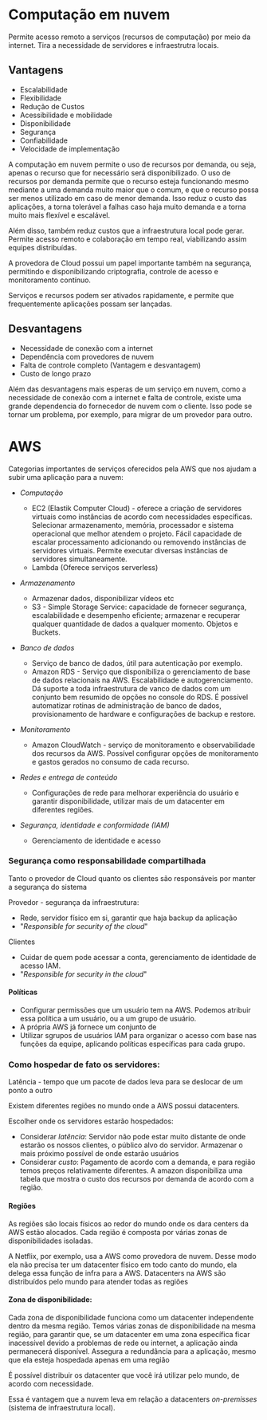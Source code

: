 # Computação em nuvem
 Permite acesso remoto a serviços (recursos de computação) por meio da internet. Tira a necessidade de servidores e infraestrutra locais.

## Vantagens
- Escalabilidade
- Flexibilidade
- Redução de Custos
- Acessibilidade e mobilidade
- Disponibilidade 
- Segurança 
- Confiabilidade 
- Velocidade de implementação

A computação em nuvem permite o uso de recursos por demanda, ou seja, apenas o recurso que for necessário será disponibilizado. O uso de recursos por demanda permite que o recurso esteja funcionando mesmo mediante a uma demanda muito maior que o comum, e que o recurso possa ser menos utilizado em caso de menor demanda. Isso reduz o custo das aplicações, a torna tolerável a falhas caso haja muito demanda e a torna muito mais flexível e escalável. 

Além disso, também reduz custos que a infraestrutura local pode gerar. Permite acesso remoto e colaboração em tempo real, viabilizando assim equipes distribuídas.

A provedora de Cloud possui um papel importante também na segurança, permitindo e disponibilizando criptografia, controle de acesso e monitoramento contínuo.

Serviços e recursos podem ser ativados rapidamente, e permite que frequentemente aplicações possam ser lançadas.

## Desvantagens
- Necessidade de conexão com a internet
- Dependência com provedores de nuvem
- Falta de controle completo (Vantagem e desvantagem)
- Custo de longo prazo

Além das desvantagens mais esperas de um serviço em nuvem, como a necessidade de conexão com a internet e falta de controle, existe uma grande dependencia do fornecedor de nuvem com o cliente. Isso pode se tornar um problema, por exemplo, para migrar de um provedor para outro.

# AWS 

Categorias importantes de serviços oferecidos pela AWS que nos ajudam a subir uma aplicação para a nuvem:

- _Computação_
    - EC2 (Elastik Computer Cloud) -  oferece a criação de servidores virtuais como instâncias de acordo com necessidades específicas. Selecionar armazenamento, memória, processador e sistema operacional que melhor atendem o projeto. Fácil capacidade de escalar processamento adicionando ou removendo instâncias de servidores virtuais. Permite executar diversas instâncias de servidores simultaneamente.
    - Lambda (Oferece serviços serverless)

- _Armazenamento_
    - Armazenar dados, disponibilizar vídeos etc
    - S3 - Simple Storage Service: capacidade de fornecer segurança, escalabilidade e desempenho eficiente; armazenar e recuperar qualquer quantidade de dados a qualquer momento. Objetos e Buckets.

- _Banco de dados_
    - Serviço de banco de dados, útil para autenticação por exemplo.
    - Amazon RDS - Serviço que disponibiliza o gerenciamento de base de dados relacionais na AWS. Escalabilidade e autogerenciamento. Dá suporte a toda infraestrutura de vanco de dados com um conjunto bem resumido de opções no console do RDS. É possível automatizar rotinas de administração de banco de dados, provisionamento de hardware e configurações de backup e restore.

- _Monitoramento_
    - Amazon CloudWatch -  serviço de monitoramento e observabilidade dos recursos da AWS. Possível configurar opções de monitoramento e gastos gerados no consumo de cada recurso.

- _Redes e entrega de conteúdo_
    - Configurações de rede para melhorar experiência do usuário e garantir disponibilidade, utilizar mais de um datacenter em diferentes regiões.

- _Segurança, identidade e conformidade (IAM)_
    - Gerenciamento de identidade e acesso

### Segurança como responsabilidade compartilhada

Tanto o provedor de Cloud quanto os clientes são responsáveis por manter a segurança do sistema

Provedor - segurança da infraestrutura: 
- Rede, servidor físico em si, garantir que haja backup da aplicação
- "_Responsible for security of the cloud_" 

Clientes 
- Cuidar de quem pode acessar a conta, gerenciamento de identidade de acesso IAM.
- "_Responsible for security in the cloud_" 

#### Políticas

- Configurar permissões que um usuário tem na AWS. Podemos atribuir essa política a um usuário, ou a um grupo de usuário.
- A própria AWS já fornece um conjunto de 
- Utilizar sgrupos de usuários IAM para organizar o acesso com base nas funções da equipe, aplicando políticas específicas para cada grupo.

### Como hospedar de fato os servidores:
Latência - tempo que um pacote de dados leva para se deslocar de um ponto a outro

Existem diferentes regiões no mundo onde a AWS possui datacenters.

Escolher onde os servidores estarão hospedados:
- Considerar _latência_: Servidor não pode estar muito distante de onde estarão os nossos clientes, o público alvo do servidor. Armazenar o mais próximo possível de onde estarão usuários
- Considerar _custo_: Pagamento de acordo com a demanda, e para região temos preços relativamente diferentes. A amazon disponibiliza uma tabela que mostra o custo dos recursos por demanda de acordo com a região.

#### Regiões
As regiões são locais físicos ao redor do mundo onde os dara centers da AWS estão alocados. Cada região é composta por várias zonas de disponibilidades isoladas.

A Netflix, por exemplo, usa a AWS como provedora de nuvem. Desse modo ela não precisa ter um datacenter físico em todo canto do mundo, ela delega essa função de infra para a AWS. Datacenters na AWS são distribuídos pelo mundo para atender todas as regiões

#### Zona de disponibilidade: 
Cada zona de disponibilidade funciona como um datacenter independente dentro da mesma região. Temos várias zonas de disponibilidade na mesma região, para garantir que, se um datacenter em uma zona específica ficar inacessível devido a problemas de rede ou internet, a aplicação ainda permanecerá disponível. Assegura a redundância para a aplicação, mesmo que ela esteja hospedada apenas em uma região

É possível distribuir os datacenter que você irá utilizar pelo mundo, de acordo com necessidade. 

Essa é vantagem que a nuvem leva em relação a datacenters _on-premisses_ (sistema de infraestrutura local).
